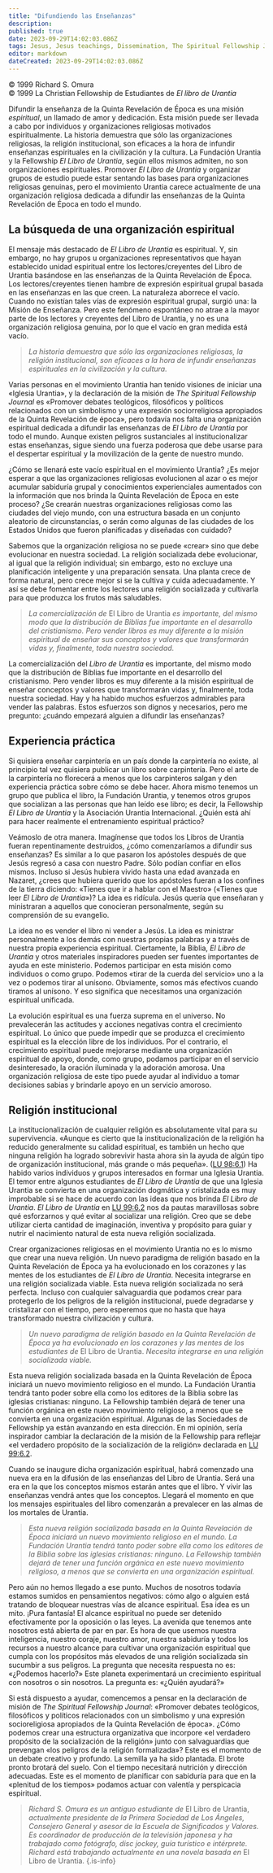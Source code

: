 ```yaml
---
title: "Difundiendo las Enseñanzas"
description: 
published: true
date: 2023-09-29T14:02:03.086Z
tags: Jesus, Jesus teachings, Dissemination, The Spiritual Fellowship Journal, Spiritual Fellowship, article
editor: markdown
dateCreated: 2023-09-29T14:02:03.086Z
---
```


<p class="v-card v-sheet theme--light grey lighten-3 px-2">© 1999 Richard S. Omura<br>© 1999 La Christian Fellowship de Estudiantes de <i>El libro de Urantia</i ></p>



Difundir la enseñanza de la Quinta Revelación de Época es una misión _espiritual_, un llamado de amor y dedicación. Esta misión puede ser llevada a cabo por individuos y organizaciones religiosas motivados espiritualmente. La historia demuestra que sólo las organizaciones religiosas, la religión institucional, son eficaces a la hora de infundir enseñanzas espirituales en la civilización y la cultura. La Fundación Urantia y la Fellowship _El Libro de Urantia_, según ellos mismos admiten, no son organizaciones espirituales. Promover _El Libro de Urantia_ y organizar grupos de estudio puede estar sentando las bases para organizaciones religiosas genuinas, pero el movimiento Urantia carece actualmente de una organización religiosa dedicada a difundir las enseñanzas de la Quinta Revelación de Época en todo el mundo.

## La búsqueda de una organización espiritual

El mensaje más destacado de _El Libro de Urantia_ es espiritual. Y, sin embargo, no hay grupos u organizaciones representativos que hayan establecido unidad espiritual entre los lectores/creyentes del Libro de Urantia basándose en las enseñanzas de la Quinta Revelación de Época. Los lectores/creyentes tienen hambre de expresión espiritual grupal basada en las enseñanzas en las que creen. La naturaleza aborrece el vacío. Cuando no existían tales vías de expresión espiritual grupal, surgió una: la Misión de Enseñanza. Pero este fenómeno espontáneo no atrae a la mayor parte de los lectores y creyentes del Libro de Urantia, y no es una organización religiosa genuina, por lo que el vacío en gran medida está vacío.

> _La historia demuestra que sólo las organizaciones religiosas, la religión institucional, son eficaces a la hora de infundir enseñanzas espirituales en la civilización y la cultura._

Varias personas en el movimiento Urantia han tenido visiones de iniciar una «Iglesia Urantia», y la declaración de la misión de _The Spiritual Fellowship Journal_ es «Promover debates teológicos, filosóficos y políticos relacionados con un simbolismo y una expresión sociorreligiosa apropiados de la Quinta Revelación de época», pero todavía nos falta una organización espiritual dedicada a difundir las enseñanzas de _El Libro de Urantia_ por todo el mundo. Aunque existen peligros sustanciales al institucionalizar estas enseñanzas, sigue siendo una fuerza poderosa que debe usarse para el despertar espiritual y la movilización de la gente de nuestro mundo.

¿Cómo se llenará este vacío espiritual en el movimiento Urantia? ¿Es mejor esperar a que las organizaciones religiosas evolucionen al azar o es mejor acumular sabiduría grupal y conocimientos experienciales aumentados con la información que nos brinda la Quinta Revelación de Época en este proceso? ¿Se crearán nuestras organizaciones religiosas como las ciudades del viejo mundo, con una estructura basada en un conjunto aleatorio de circunstancias, o serán como algunas de las ciudades de los Estados Unidos que fueron planificadas y diseñadas con cuidado?

Sabemos que la organización religiosa no se puede «crear» sino que debe evolucionar en nuestra sociedad. La religión socializada debe evolucionar, al igual que la religión individual; sin embargo, esto no excluye una planificación inteligente y una preparación sensata. Una planta crece de forma natural, pero crece mejor si se la cultiva y cuida adecuadamente. Y así se debe fomentar entre los lectores una religión socializada y cultivarla para que produzca los frutos más saludables.

> _La comercialización de_ El Libro de Urantia _es importante, del mismo modo que la distribución de Biblias fue importante en el desarrollo del cristianismo. Pero vender libros es muy diferente a la misión espiritual de enseñar sus conceptos y valores que transformarán vidas y, finalmente, toda nuestra sociedad._

La comercialización del _Libro de Urantia_ es importante, del mismo modo que la distribución de Biblias fue importante en el desarrollo del cristianismo. Pero vender libros es muy diferente a la misión espiritual de enseñar conceptos y valores que transformarán vidas y, finalmente, toda nuestra sociedad. Hay y ha habido muchos esfuerzos admirables para vender las palabras. Estos esfuerzos son dignos y necesarios, pero me pregunto: ¿cuándo empezará alguien a difundir las enseñanzas?

## Experiencia práctica

Si quisiera enseñar carpintería en un país donde la carpintería no existe, al principio tal vez quisiera publicar un libro sobre carpintería. Pero el arte de la carpintería no florecerá a menos que los carpinteros salgan y den experiencia práctica sobre cómo se debe hacer. Ahora mismo tenemos un grupo que publica el libro, la Fundación Urantia, y tenemos otros grupos que socializan a las personas que han leído ese libro; es decir, la Fellowship _El Libro de Urantia_ y la Asociación Urantia Internacional. ¿Quién está ahí para hacer realmente el entrenamiento espiritual práctico?

Veámoslo de otra manera. Imagínense que todos los Libros de Urantia fueran repentinamente destruidos, ¿cómo comenzaríamos a difundir sus enseñanzas? Es similar a lo que pasaron los apóstoles después de que Jesús regresó a casa con nuestro Padre. Sólo podían confiar en ellos mismos. Incluso si Jesús hubiera vivido hasta una edad avanzada en Nazaret, ¿crees que hubiera querido que los apóstoles fueran a los confines de la tierra diciendo: «Tienes que ir a hablar con el Maestro» («Tienes que leer _El Libro de Urantia_»)? La idea es ridícula. Jesús quería que enseñaran y ministraran a aquellos que conocieran personalmente, según su comprensión de su evangelio.

La idea no es vender el libro ni vender a Jesús. La idea es ministrar personalmente a los demás con nuestras propias palabras y a través de nuestra propia experiencia espiritual. Ciertamente, la Biblia, _El Libro de Urantia_ y otros materiales inspiradores pueden ser fuentes importantes de ayuda en este ministerio. Podemos participar en esta misión como individuos o como grupo. Podemos «tirar de la cuerda del servicio» uno a la vez o podemos tirar al unísono. Obviamente, somos más efectivos cuando tiramos al unísono. Y eso significa que necesitamos una organización espiritual unificada.

La evolución espiritual es una fuerza suprema en el universo. No prevalecerán las actitudes y acciones negativas contra el crecimiento espiritual. Lo único que puede impedir que se produzca el crecimiento espiritual es la elección libre de los individuos. Por el contrario, el crecimiento espiritual puede mejorarse mediante una organización espiritual de apoyo, donde, como grupo, podamos participar en el servicio desinteresado, la oración iluminada y la adoración amorosa. Una organización religiosa de este tipo puede ayudar al individuo a tomar decisiones sabias y brindarle apoyo en un servicio amoroso.

## Religión institucional

La institucionalización de cualquier religión es absolutamente vital para su supervivencia. «Aunque es cierto que la institucionalización de la religión ha reducido generalmente su calidad espiritual, es también un hecho que ninguna religión ha logrado sobrevivir hasta ahora sin la ayuda de algún tipo de organización institucional, más grande o más pequeña». ([LU 98:6.1](/es/The_Urantia_Book/98#p6_1)) Ha habido varios individuos y grupos interesados en formar una Iglesia Urantia. El temor entre algunos estudiantes de _El Libro de Urantia_ de que una Iglesia Urantia se convierta en una organización dogmática y cristalizada es muy improbable si se hace de acuerdo con las ideas que nos brinda _El Libro de Urantia_. _El Libro de Urantia_ en [LU 99:6.2](/es/The_Urantia_Book/99#p6_2) nos da pautas maravillosas sobre qué esforzarnos y qué evitar al socializar una religión. Creo que se debe utilizar cierta cantidad de imaginación, inventiva y propósito para guiar y nutrir el nacimiento natural de esta nueva religión socializada.

Crear organizaciones religiosas en el movimiento Urantia no es lo mismo que crear una nueva religión. Un nuevo paradigma de religión basado en la Quinta Revelación de Época ya ha evolucionado en los corazones y las mentes de los estudiantes de _El Libro de Urantia_. Necesita integrarse en una religión socializada viable. Esta nueva religión socializada no será perfecta. Incluso con cualquier salvaguardia que podamos crear para protegerlo de los peligros de la religión institucional, puede degradarse y cristalizar con el tiempo, pero esperemos que no hasta que haya transformado nuestra civilización y cultura.

> _Un nuevo paradigma de religión basado en la Quinta Revelación de Época ya ha evolucionado en los corazones y las mentes de los estudiantes de_ El Libro de Urantia. _Necesita integrarse en una religión socializada viable._

Esta nueva religión socializada basada en la Quinta Revelación de Época iniciará un nuevo movimiento religioso en el mundo. La Fundación Urantia tendrá tanto poder sobre ella como los editores de la Biblia sobre las iglesias cristianas: ninguno. La Fellowship también dejará de tener una función orgánica en este nuevo movimiento religioso, a menos que se convierta en una organización espiritual. Algunas de las Sociedades de Fellowship ya están avanzando en esta dirección. En mi opinión, sería inspirador cambiar la declaración de la misión de la Fellowship para reflejar «el verdadero propósito de la socialización de la religión» declarada en [LU 99:6.2](/es/The_Urantia_Book/99#p6_2).

Cuando se inaugure dicha organización espiritual, habrá comenzado una nueva era en la difusión de las enseñanzas del Libro de Urantia. Será una era en la que los conceptos mismos estarán antes que el libro. Y vivir las enseñanzas vendrá antes que los conceptos. Llegará el momento en que los mensajes espirituales del libro comenzarán a prevalecer en las almas de los mortales de Urantia.

> _Esta nueva religión socializada basada en la Quinta Revelación de Época iniciará un nuevo movimiento religioso en el mundo. La Fundación Urantia tendrá tanto poder sobre ella como los editores de la Biblia sobre las iglesias cristianas: ninguno. La Fellowship también dejará de tener una función orgánica en este nuevo movimiento religioso, a menos que se convierta en una organización espiritual._

Pero aún no hemos llegado a ese punto. Muchos de nosotros todavía estamos sumidos en pensamientos negativos: cómo algo o alguien está tratando de bloquear nuestras vías de alcance espiritual. Esa idea es un mito. ¡Pura fantasía! El alcance espiritual no puede ser detenido efectivamente por la oposición o las leyes. La avenida que tenemos ante nosotros está abierta de par en par. Es hora de que usemos nuestra inteligencia, nuestro coraje, nuestro amor, nuestra sabiduría y todos los recursos a nuestro alcance para cultivar una organización espiritual que cumpla con los propósitos más elevados de una religión socializada sin sucumbir a sus peligros. La pregunta que necesita respuesta no es: «¿Podemos hacerlo?» Este planeta experimentará un crecimiento espiritual con nosotros o sin nosotros. La pregunta es: «¿Quién ayudará?»

Si está dispuesto a ayudar, comencemos a pensar en la declaración de misión de _The Spiritual Fellowship Journal_: «Promover debates teológicos, filosóficos y políticos relacionados con un simbolismo y una expresión socioreligiosa apropiados de la Quinta Revelación de época». ¿Cómo podemos crear una estructura organizativa que incorpore «el verdadero propósito de la socialización de la religión» junto con salvaguardias que prevengan «los peligros de la religión formalizada»? Este es el momento de un debate creativo y profundo. La semilla ya ha sido plantada. El brote pronto brotará del suelo. Con el tiempo necesitará nutrición y dirección adecuadas. Este es el momento de planificar con sabiduría para que en la «plenitud de los tiempos» podamos actuar con valentía y perspicacia espiritual.

> _Richard S. Omura es un antiguo estudiante de_ El Libro de Urantia, _actualmente presidente de la Primera Sociedad de Los Ángeles, Consejero General y asesor de la Escuela de Significados y Valores. Es coordinador de producción de la televisión japonesa y ha trabajado como fotógrafo, disc jockey, guía turístico e intérprete. Richard está trabajando actualmente en una novela basada en_ El Libro de Urantia.
{.is-info}


